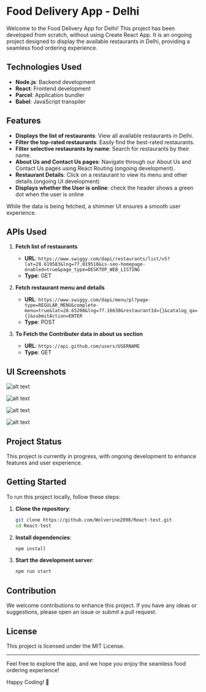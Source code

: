 # Food Delivery App - Delhi

Welcome to the Food Delivery App for Delhi! This project has been developed from scratch, without using Create React App. It is an ongoing project designed to display the available restaurants in Delhi, providing a seamless food ordering experience.

## Technologies Used

- **Node.js**: Backend development
- **React**: Frontend development
- **Parcel**: Application bundler
- **Babel**: JavaScript transpiler

## Features

- **Displays the list of restaurants**: View all available restaurants in Delhi.
- **Filter the top-rated restaurants**: Easily find the best-rated restaurants.
- **Filter selective restaurants by name**: Search for restaurants by their name.
- **About Us and Contact Us pages**: Navigate through our About Us and Contact Us pages using React Routing (ongoing development).
- **Restaurant Details**: Click on a restaurant to view its menu and other details.(ongoing UI development)
- **Displays whether the User is online**: check the header shows a green dot when the user is online

While the data is being fetched, a shimmer UI ensures a smooth user experience.

## APIs Used

1. **Fetch list of restaurants**

   - **URL**: `https://www.swiggy.com/dapi/restaurants/list/v5?lat=28.619583&lng=77.019518&is-seo-homepage-enabled=true&page_type=DESKTOP_WEB_LISTING`
   - **Type**: GET

2. **Fetch restaurant menu and details**

   - **URL**: `https://www.swiggy.com/dapi/menu/pl?page-type=REGULAR_MENU&complete-menu=true&lat=28.65200&lng=77.16630&restaurantId={}&catalog_qa={}&submitAction=ENTER`
   - **Type**: POST

3. **To Fetch the Contributer data in about us section**

   - **URL**: `https://api.github.com/users/USERNAME`
   - **Type**: GET

## UI Screenshots

![alt text](<Screenshot 2024-06-02 at 7.34.35 PM.png>)

![alt text](<Screenshot 2024-06-02 at 7.34.56 PM.png>)

![alt text](<Screenshot 2024-06-05 at 10.29.43 AM.png>)

![alt text](<Screenshot 2024-06-05 at 10.30.21 AM.png>)

## Project Status

This project is currently in progress, with ongoing development to enhance features and user experience.

## Getting Started

To run this project locally, follow these steps:

1. **Clone the repository**:

   ```bash
   git clone https://github.com/Wolverine2098/React-test.git
   cd React-test
   ```

2. **Install dependencies**:

   ```bash
   npm install
   ```

3. **Start the development server**:
   ```bash
   npm run start
   ```

## Contribution

We welcome contributions to enhance this project. If you have any ideas or suggestions, please open an issue or submit a pull request.

## License

This project is licensed under the MIT License.

---

Feel free to explore the app, and we hope you enjoy the seamless food ordering experience!

Happy Coding! 🌟
